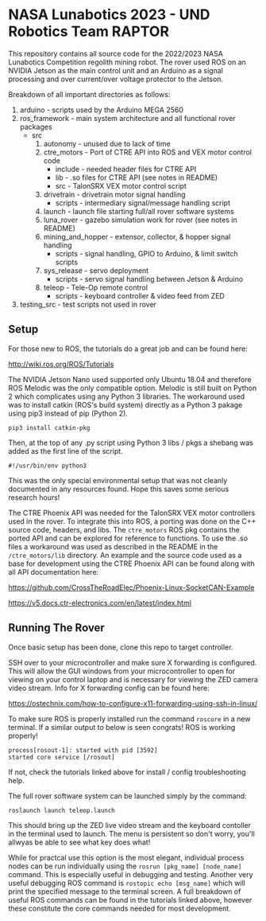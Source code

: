 # NASA Lunabotics 2023 - UND Robotics Team RAPTOR

This repository contains all source code for the 2022/2023 NASA Lunabotics Competition regolith mining robot. The rover used ROS on an NVIDIA Jetson as the main control unit and an Arduino as a signal processing and over current/over voltage protector to the Jetson.

Breakdown of all important directories as follows:

1. arduino - scripts used by the Arduino MEGA 2560
2. ros_framework - main system architecture and all functional rover packages
    - src
        1. autonomy - unused due to lack of time
        2. ctre_motors - Port of CTRE API into ROS and VEX motor control code
            - include - needed header files for CTRE API
            - lib - .so files for CTRE API (see notes in README)
            - src - TalonSRX VEX motor control script
        3. drivetrain - drivetrain motor signal handling
            - scripts - intermediary signal/message handling script
        4. launch - launch file starting full/all rover software systems
        5. luna_rover - gazebo simulation work for rover (see notes in README)
        6. mining_and_hopper - extensor, collector, & hopper signal handling
            - scripts - signal handling, GPIO to Arduino, & limit switch scripts
        7. sys_release - servo deployment
            - scripts - servo signal handling between Jetson & Arduino
        8. teleop - Tele-Op remote control
            - scripts - keyboard controller & video feed from ZED
3. testing_src - test scripts not used in rover


## Setup

For those new to ROS, the tutorials do a great job and can be found here:

<http://wiki.ros.org/ROS/Tutorials>

The NVIDIA Jetson Nano used supported only Ubuntu 18.04 and therefore ROS Melodic was the only compatible option. Melodic is still built on Python 2 which complicates using any Python 3 libraries. The workaround used was to install catkin (ROS's build system) directly as a Python 3 pakage using pip3 instead of pip (Python 2).

`pip3 install catkin-pkg`

Then, at the top of any .py script using Python 3 libs / pkgs a shebang was added as the first line of the script.

`#!/usr/bin/env python3`

This was the only special environmental setup that was not cleanly documented in any resources found. Hope this saves some serious research hours!

The CTRE Phoenix API was needed for the TalonSRX VEX motor controllers used in the rover. To integrate this into ROS, a porting was done on the C++ source code, headers, and libs. The `ctre_motors` ROS pkg contains the ported API and can be explored for reference to functions. To use the .so files a workaround was used as described in the README in the `/ctre_motors/lib` directory. An example and the source code used as a base for development using the CTRE Phoenix API can be found along with all API documentation here:

<https://github.com/CrossTheRoadElec/Phoenix-Linux-SocketCAN-Example>

<https://v5.docs.ctr-electronics.com/en/latest/index.html>


## Running The Rover

Once basic setup has been done, clone this repo to target controller. 

SSH over to your microcontroller and make sure X forwarding is configured. This will allow the GUI windows from your microcontroller to open for viewing on your control laptop and is necessary for viewing the ZED camera video stream. Info for X forwarding config can be found here:

<https://ostechnix.com/how-to-configure-x11-forwarding-using-ssh-in-linux/>

To make sure ROS is properly installed run the command `roscore` in a new terminal. If a similar output to below is seen congrats! ROS is working properly!

    process[rosout-1]: started with pid [3592]
    started core service [/rosout]

If not, check the tutorials linked above for install / config troubleshooting help.

The full rover software system can be launched simply by the command:

`roslaunch launch teleop.launch`

This should bring up the ZED live video stream and the keyboard contoller in the terminal used to launch. The menu is persistent so don't worry, you'll allwyas be able to see what key does what!

While for practcal use this option is the most elegant, individual process nodes can be run individually using the `rosrun [pkg_name] [node_name]` command. This is especially useful in debugging and testing. Another very useful debugging ROS command is `rostopic echo [msg_name]` which will print the specified message to the terminal screen. A full breakdown of useful ROS commands can be found in the tutorials linked above, however these constitute the core commands needed for most development.